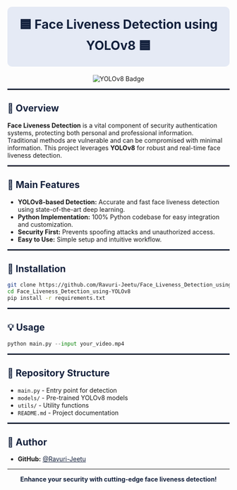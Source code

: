 <!-- Navy blue theme with highlights for main repo sections -->

<h1 align="center" style="color:#14213D;background:#E5EAF5;padding:20px;border-radius:10px;">
  🟦 Face Liveness Detection using YOLOv8 🟦
</h1>
<p align="center">
  <img src="https://img.shields.io/badge/YOLOv8-Face_Liveness-blue?style=for-the-badge&logo=python" alt="YOLOv8 Badge" />
</p>

<hr style="border-top:2px solid #14213D;">

<h2 style="color:#14213D;">🚀 Overview</h2>
<p>
  <strong>Face Liveness Detection</strong> is a vital component of security authentication systems, protecting both personal and professional information.<br>
  Traditional methods are vulnerable and can be compromised with minimal information. This project leverages <b>YOLOv8</b> for robust and real-time face liveness detection.
</p>

<hr style="border-top:2px solid #14213D;">

<h2 style="color:#14213D;">🌟 Main Features</h2>
<ul>
  <li><strong>YOLOv8-based Detection:</strong> Accurate and fast face liveness detection using state-of-the-art deep learning.</li>
  <li><strong>Python Implementation:</strong> 100% Python codebase for easy integration and customization.</li>
  <li><strong>Security First:</strong> Prevents spoofing attacks and unauthorized access.</li>
  <li><strong>Easy to Use:</strong> Simple setup and intuitive workflow.</li>
</ul>

<hr style="border-top:2px solid #14213D;">

<h2 style="color:#14213D;">🔧 Installation</h2>

```bash
git clone https://github.com/Ravuri-Jeetu/Face_Liveness_Detection_using-YOLOv8.git
cd Face_Liveness_Detection_using-YOLOv8
pip install -r requirements.txt
```

<hr style="border-top:2px solid #14213D;">

<h2 style="color:#14213D;">💡 Usage</h2>

```python
python main.py --input your_video.mp4
```

<hr style="border-top:2px solid #14213D;">

<h2 style="color:#14213D;">📁 Repository Structure</h2>
<ul>
  <li><code>main.py</code> - Entry point for detection</li>
  <li><code>models/</code> - Pre-trained YOLOv8 models</li>
  <li><code>utils/</code> - Utility functions</li>
  <li><code>README.md</code> - Project documentation</li>
</ul>

<hr style="border-top:2px solid #14213D;">

<h2 style="color:#14213D;">👤 Author</h2>
<ul>
  <li><strong>GitHub:</strong> <a href="https://github.com/Ravuri-Jeetu" style="color:#14213D;">@Ravuri-Jeetu</a></li>
</ul>

---

<p align="center" style="color:#14213D;">
  <b>Enhance your security with cutting-edge face liveness detection!</b>
</p>
